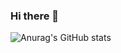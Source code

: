 ### Hi there 👋

![Anurag's GitHub stats](https://github-readme-stats.vercel.app/api?username=kimz1121&show_icons=true&theme=shades-of-purple&count_private=true)

<!-- ![Top Langs](https://github-readme-stats.vercel.app/api/top-langs/?username=kimz1121&show_icons=true&theme=shades-of-purple) -->

<!--
**kimz1121/kimz1121** is a ✨ _special_ ✨ repository because its `README.md` (this file) appears on your GitHub profile.

Here are some ideas to get you started:

- 🔭 I’m currently working on ...
- 🌱 I’m currently learning ...
- 👯 I’m looking to collaborate on ...
- 🤔 I’m looking for help with ...
- 💬 Ask me about ...
- 📫 How to reach me: ...
- 😄 Pronouns: ...
- ⚡ Fun fact: ...
-->
